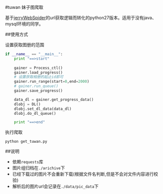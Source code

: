 #tuwan 妹子图爬取

基于[jerryWebSpider](https://github.com/jrhu05/jerryWebSpider)的url获取逻辑而转化的python27版本。适用于没有java、mysql环境的同学。

##使用方式

设置获取图册的范围

```python
if __name__ == "__main__":
    print "==>start"
    
    gainer = Process_ctl()
    gainer.load_progress()
    # 设置获取相册的起止id即可
    gainer.run_range(start=0,end=2000)
    # gainer.run_queue()
    gainer.save_progress()

    data_dl = gainer.get_progress_data()
    dlobj = DL()
    dlobj.set_dl_data(data_dl)
    dlobj.do_dl_queue()

    print "==>end"
```

执行爬取

```shell
python get_tuwan.py
```

##说明
- 依赖`requests`库
- 图片组归档在`./arichive`下
- 已经下载过的图片不会重新下载(根据文件名判断,但是不会对文件内容进行校验)
- 解析后的图片url会记录在`./data/pic_data`下
